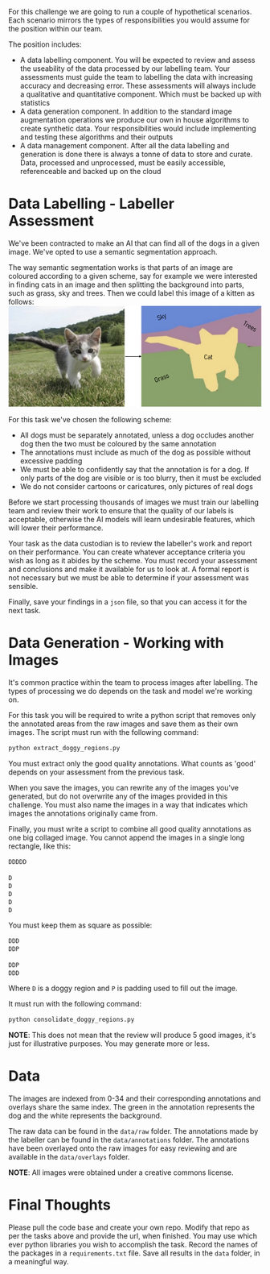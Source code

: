 For this challenge we are going to run a couple of hypothetical scenarios. Each scenario mirrors the types of responsibilities you would assume for the position within our team.

The position includes:
* A data labelling component. You will be expected to review and assess the useability of the data processed by our labelling team. Your assessments must guide the team to labelling the data with increasing accuracy and decreasing error. These assessments will always include a qualitative and quantitative component. Which must be backed up with statistics
* A data generation component. In addition to the standard image augmentation operations we produce our own in house algorithms to create synthetic data. Your responsibilities would include implementing and testing these algorithms and their outputs
* A data management component. After all the data labelling and generation is done there is always a tonne of data to store and curate. Data, processed and unprocessed, must be easily accessible, referenceable and backed up on the cloud

# Data Labelling - Labeller Assessment
We've been contracted to make an AI that can find all of the dogs in a given image. We've opted to use a semantic segmentation approach.

The way semantic segmentation works is that parts of an image are coloured according to a given scheme, say for example we were interested in finding cats in an image and then splitting the background into parts, such as grass, sky and trees. Then we could label this image of a kitten as follows:
![Semantic segmentation example](data/assets/0.png)

For this task we've chosen the following scheme:
* All dogs must be separately annotated, unless a dog occludes another dog then the two must be coloured by the same annotation
* The annotations must include as much of the dog as possible without excessive padding
* We must be able to confidently say that the annotation is for a dog. If only parts of the dog are visible or is too blurry, then it must be excluded
* We do not consider cartoons or caricatures, only pictures of real dogs

Before we start processing thousands of images we must train our labelling team and review their work to ensure that the quality of our labels is acceptable, otherwise the AI models will learn undesirable features, which will lower their performance.

Your task as the data custodian is to review the labeller's work and report on their performance. You can create whatever acceptance criteria you wish as long as it abides by the scheme. You must record your assessment and conclusions and make it available for us to look at. A formal report is not necessary but we must be able to determine if your assessment was sensible.

Finally, save your findings in a `json` file, so that you can access it for the next task.

# Data Generation - Working with Images
It's common practice within the team to process images after labelling. The types of processing we do depends on the task and model we're working on.

For this task you will be required to write a python script that removes only the annotated areas from the raw images and save them as their own images. The script must run with the following command:
```python
python extract_doggy_regions.py
```

You must extract only the good quality annotations. What counts as 'good' depends on your assessment from the previous task.

When you save the images, you can rewrite any of the images you've generated, but do not overwrite any of the images provided in this challenge. You must also name the images in a way that indicates which images the annotations originally came from.

Finally, you must write a script to combine all good quality annotations as one big collaged image. You cannot append the images in a single long rectangle, like this:
```
DDDDD

D
D
D
D
D
```

You must keep them as square as possible:
```
DDD
DDP

DDP
DDD
```

Where `D` is a doggy region and `P` is padding used to fill out the image.

It must run with the following command:
```python
python consolidate_doggy_regions.py
```

**NOTE**: This does not mean that the review will produce 5 good images, it's just for illustrative purposes. You may generate more or less.

# Data
The images are indexed from 0-34 and their corresponding annotations and overlays share the same index. The green in the annotation represents the dog and the white represents the background.

The raw data can be found in the `data/raw` folder. The annotations made by the labeller can be found in the `data/annotations` folder. The annotations have been overlayed onto the raw images for easy reviewing and are available in the `data/overlays` folder.

**NOTE**: All images were obtained under a creative commons license.

# Final Thoughts
Please pull the code base and create your own repo. Modify that repo as per the tasks above and provide the url, when finished. You may use which ever python libraries you wish to accomplish the task. Record the names of the packages in a `requirements.txt` file. Save all results in the `data` folder, in a meaningful way.
